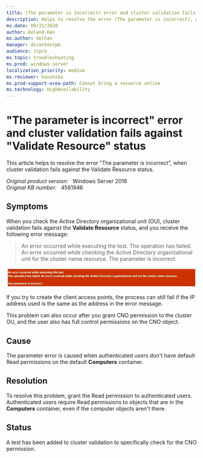 ```yaml
---
title: (The parameter is incorrect) error and cluster validation fails against Validate Resource status 
description: Helps to resolve the error (The parameter is incorrect), when cluster validation fails against the Validate Resource status
ms.date: 09/21/2020
author: Deland-Han
ms.author: delhan 
manager: dscontentpm
audience: itpro
ms.topic: troubleshooting
ms.prod: windows-server
localization_priority: medium
ms.reviewer: kaushika
ms.prod-support-area-path: Cannot bring a resource online
ms.technology: HighAvailability
---
```

# "The parameter is incorrect" error and cluster validation fails against "Validate Resource" status

This article helps to resolve the error "The parameter is incorrect", when cluster validation fails against the Validate Resource status.

_Original product version:_ &nbsp; Windows Server 2016  
_Original KB number:_ &nbsp; 4561946

## Symptoms

When you check the Active Directory organizational unit (OU), cluster validation fails against the **Validate Resource**  status, and you receive the following error message:  

>An error occurred while executing the test. The operation has failed. An error occurred while checking the Active Directory organizational unit for the cluster name resource. The parameter is incorrect.

![An error occurred while executing the test. The operation has failed. An error occurred while checking the Active Directory organizational unit for the cluster name resource. The parameter is incorrect.](./media/parameter-incorrect-error-cluster-validation-fails/parameter-incorrect-error.jpg)

If you try to create the client access points, the process can still fail if the IP address used is the same as the address in the error message.  

This problem can also occur after you grant CNO permission to the cluster OU, and the user also has full control permissions on the CNO object.

## Cause

The parameter error is caused when authenticated users don't have default Read permissions on the default **Computers** container. 

## Resolution

To resolve this problem, grant the Read permission to authenticated users. Authenticated users require Read permissions to objects that are in the **Computers** container, even if the computer objects aren't there.

## Status

A test has been added to cluster validation to specifically check for the CNO permission.
